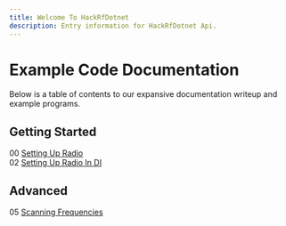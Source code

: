 ```yaml
---
title: Welcome To HackRfDotnet
description: Entry information for HackRfDotnet Api.
---
```



# Example Code Documentation
Below is a table of contents to our expansive documentation writeup and example programs.  

## Getting Started
00 [Setting Up Radio](/HackRFDotnetDocs/01-start.html)  
02 [Setting Up Radio In DI](/HackRFDotnetDocs/02-di.html)  

## Advanced
05 [Scanning Frequencies](/HackRFDotnetDocs/getting-started.html)  

